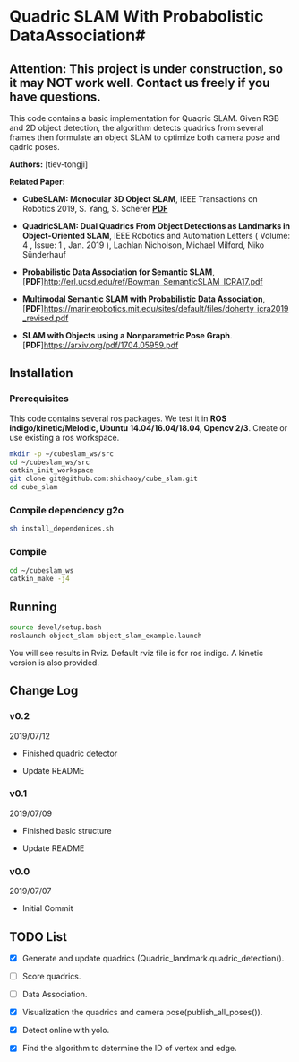 # Quadric SLAM With Probabolistic DataAssociation#

## Attention: This project is under construction, so it may NOT work well. Contact us freely if you have questions.

This code contains a basic implementation for Quaqric SLAM. Given RGB and 2D object detection, the algorithm detects quadrics from several frames then formulate an object SLAM to optimize both camera pose and qadric poses. 

**Authors:** [tiev-tongji]

**Related Paper:**

* **CubeSLAM: Monocular 3D Object SLAM**, IEEE Transactions on Robotics 2019, S. Yang, S. Scherer  [**PDF**](https://arxiv.org/abs/1806.00557)

* **QuadricSLAM: Dual Quadrics From Object Detections as Landmarks in Object-Oriented SLAM**,  IEEE Robotics and Automation Letters ( Volume: 4 , Issue: 1 , Jan. 2019 ), Lachlan Nicholson, Michael Milford, Niko Sünderhauf 

* **Probabilistic Data Association for Semantic SLAM**, [**PDF**]http://erl.ucsd.edu/ref/Bowman_SemanticSLAM_ICRA17.pdf

* **Multimodal Semantic SLAM with Probabilistic Data Association**, [**PDF**]https://marinerobotics.mit.edu/sites/default/files/doherty_icra2019_revised.pdf

* **SLAM with Objects using a Nonparametric Pose Graph**. [**PDF**]https://arxiv.org/pdf/1704.05959.pdf
## Installation

### Prerequisites
This code contains several ros packages. We test it in **ROS indigo/kinetic/Melodic, Ubuntu 14.04/16.04/18.04, Opencv 2/3**. Create or use existing a ros workspace.
```bash
mkdir -p ~/cubeslam_ws/src
cd ~/cubeslam_ws/src
catkin_init_workspace
git clone git@github.com:shichaoy/cube_slam.git
cd cube_slam
```

### Compile dependency g2o
```bash
sh install_dependenices.sh
```

### Compile
```bash
cd ~/cubeslam_ws
catkin_make -j4
```

## Running #
```bash
source devel/setup.bash
roslaunch object_slam object_slam_example.launch
```
You will see results in Rviz. Default rviz file is for ros indigo. A kinetic version is also provided.

## Change Log

### v0.2

2019/07/12

- Finished quadric detector

- Update README

### v0.1

2019/07/09

- Finished basic structure

- Update README

### v0.0

2019/07/07

- Initial Commit

## TODO List
- [X] Generate and update quadrics (Quadric_landmark.quadric_detection().
- [ ] Score quadrics.
- [ ] Data Association.
- [X] Visualization the quadrics and camera pose(publish_all_poses()).
- [X] Detect online with yolo.
- [X] Find the algorithm to determine the ID of vertex and edge.

